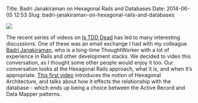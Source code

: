 Title: Badri Janakiraman on Hexagonal Rails and Databases
Date: 2014-06-05 12:53
Slug: badri-janakiraman-on-hexagonal-rails-and-databases

<div class="img floating">

[![](http://martinfowler.com/snips/badri.jpg)](http://martinfowler.com/articles/badri-hexagonal)

</div>

The recent series of videos on [Is TDD
Dead](http://martinfowler.com/articles/is-tdd-dead/) has led to many
interesting discussions. One of these was an email exchange I had with
my colleague [Badri Janakiraman](https://twitter.com/badrij), who is a
long-time ThoughtWorker with a lot of experience in Rails and other
development stacks. We decided to video this conversation, as I thought
some other people would enjoy it too. Our conversation looks at the
Hexagonal Rails approach, what it is, and when it’s appropriate. [This
first video](http://martinfowler.com/articles/badri-hexagonal)
introduces the notion of Hexagonal Architecture, and talks about how it
effects the relationship with the database - which ends up being a
choice between the Active Record and Data Mapper patterns.

</p>

